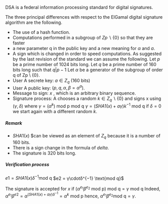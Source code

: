 DSA is a federal information processing standard for digital signatures.

The three principal differences with respect to the ElGamal digital signature algorithm are the following.
- The use of a hash function.
- Computations performed in a subgroup of $Zp \backslash \{0\}$  so that they are faster
- a new parameter q in the public key and a new meaning for $\alpha$ and $a$.
- A sign which is changed in order to speed computations.
As suggested by the last revision of the standard we can assume the following.
Let $p$ be a prime number of 1024 bits long.
Let $q$ be a prime number of 160 bits long such that $q|p − 1$
Let $\alpha$ be a generator of the subgroup of order q of Zp \ {0}.
- User A  secrete key: $a ∈ Z_q$ (160 bits)
- User A public key: $(p, q, α, β = α^a)$.
- Message to sign: $x$ , which is an arbitrary binary sequence.
- Signature process: A chooses a random $k \in Z_q \backslash \{0\}$ and signs x using $(\gamma, \delta)$ where
	$γ = (\alpha^k) \text{ mod p } \text{ mod q }$
	$\gamma = (SHA1(x) + a\gamma)k^{−1}\text{ mod q }$
	if $\delta = 0$ we start again with a different random $k$.
##### Remark
- $SHA1(x)$ $can be viewed as an element of $Z_q$ because it is a number of 160 bits.
- There is a sign change in the formula of $delta$.
- The signature is 320 bits long.

##### Verification process

$e1 = SHA1(x)δ^{-1} \text{mod q}$ 
$e2 = γ\cdotδ^{−1} \text{mod q}$

The signature is accepted for $x$ if
	 $(α^{e_1} β^{e_2} \text{ mod p}) \text{ mod q} = γ \text{ mod q}$ 
Indeed,
	$α^{e_1} β^{e2} = α^{(SHA1(x)+aγ)δ^{-1}} = α^k \text{ mod p}$
hence,
	$α^{e_1} β^{e_2} \text{mod q} = γ$.
	